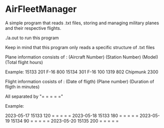 # AirFleetManager
A simple program that reads .txt files, storing and managing military planes and their respective flights.

./a.out to run this program

Keep in mind that this program only reads a specific structure of .txt files 

Plane information consists of :
  (Aircraft Number) (Station Number) (Model) (Total flight hours)

Example:
15133 201 F-16 800
15134 301 F-16 100
1319 802 Chipmunk 2300

Flight information cosists of :
  (Date of fligth)
  (Plane number)
  (Duration of fligth in minutes)

All separated by "= = = = ="

Example:

2023-05-17
15133
120
= = = = =
2023-05-18
15133
180
= = = = =
2023-05-19
15134
90
= = = = =
2023-05-20
15135
200
= = = = =




